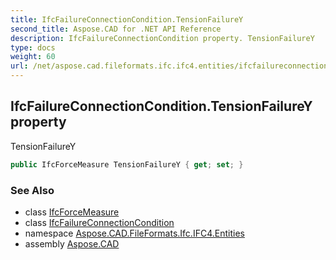 ```yaml
---
title: IfcFailureConnectionCondition.TensionFailureY
second_title: Aspose.CAD for .NET API Reference
description: IfcFailureConnectionCondition property. TensionFailureY
type: docs
weight: 60
url: /net/aspose.cad.fileformats.ifc.ifc4.entities/ifcfailureconnectioncondition/tensionfailurey/
---
```

## IfcFailureConnectionCondition.TensionFailureY property

TensionFailureY

```csharp
public IfcForceMeasure TensionFailureY { get; set; }
```

### See Also

* class [IfcForceMeasure](../../../aspose.cad.fileformats.ifc.ifc4.types/ifcforcemeasure/)
* class [IfcFailureConnectionCondition](../)
* namespace [Aspose.CAD.FileFormats.Ifc.IFC4.Entities](../../ifcfailureconnectioncondition/)
* assembly [Aspose.CAD](../../../)


